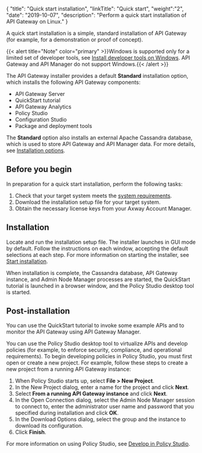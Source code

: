 {
"title": "Quick start installation",
"linkTitle": "Quick start",
"weight":"2",
"date": "2019-10-07",
"description": "Perform a quick start installation of API Gateway on Linux."
}

A quick start installation is a simple, standard installation of API Gateway (for example, for a demonstration or proof of concept).

{{< alert title="Note" color="primary" >}}Windows is supported only for a limited set of developer tools, see [Install developer tools on Windows](/docs/apim_installation/apigtw_install/install_dev_tools/). API Gateway and API Manager do not support Windows.{{< /alert >}}

The API Gateway installer provides a default **Standard** installation option, which installs the following API Gateway components:

* API Gateway Server
* QuickStart tutorial
* API Gateway Analytics
* Policy Studio
* Configuration Studio
* Package and deployment tools

The **Standard** option also installs an external Apache Cassandra database, which is used to store API Gateway and API Manager data. For more details, see [Installation options](/docs/apim_installation/apigtw_install/installation/#installation-options).

## Before you begin

In preparation for a quick start installation, perform the following tasks:

1. Check that your target system meets the [system requirements](/docs/apim_installation/apigtw_install/system_requirements/).
2. Download the installation setup file for your target system.
3. Obtain the necessary license keys from your Axway Account Manager.

## Installation

Locate and run the installation setup file. The installer launches in GUI mode by default. Follow the instructions on each window, accepting the default selections at each step. For more information on starting the installer, see [Start installation](/docs/apim_installation/apigtw_install/installation/#start-installation).

When installation is complete, the Cassandra database, API Gateway instance, and Admin Node Manager processes are started, the QuickStart tutorial is launched in a browser window, and the Policy Studio desktop tool is started.

## Post-installation

You can use the QuickStart tutorial to invoke some example APIs and to monitor the API Gateway using API Gateway Manager.

You can use the Policy Studio desktop tool to virtualize APIs and develop policies (for example, to enforce security, compliance, and operational requirements). To begin developing policies in Policy Studio, you must first open or create a new project. For example, follow these steps to create a new project from a running API Gateway instance:

1. When Policy Studio starts up, select **File > New Project**.
2. In the New Project dialog, enter a name for the project and click **Next**.
3. Select **From a running API Gateway instance** and click **Next**.
4. In the Open Connection dialog, select the Admin Node Manager session to connect to, enter the administrator user name and password that you specified during installation and click **OK**.
5. In the Download Options dialog, select the group and the instance to download its configuration.
6. Click **Finish**.

For more information on using Policy Studio, see [Develop in Policy Studio](/docs/apim_policydev/).
